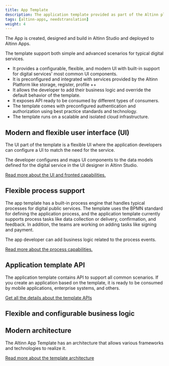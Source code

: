 ```yaml
---
title: App Template
description: The application template provided as part of the Altinn platform accelerates the development of digital services.
tags: [altinn-apps, needstranslation]
weight: 4
---
```


The App is created, designed and build in Altinn Studio and deployed to Altinn Apps.

The template support both simple and advanced scenarios for typical digital services.

- It provides a configurable, flexible, and modern UI with built-in support for digital services' most common UI components.
- It is preconfigured and integrated with services provided by the Altinn Platform like storage, register, profile ++
- It allows the developer to add their business logic and override the default behavior of the template.
- It exposes API ready to be consumed by different types of consumers.
- The template comes with preconfigured authentication and authorization using best practice standards and technology.
- The template runs on a scalable and isolated cloud infrastructure.

## Modern and flexible user interface (UI)

The UI part of the template is a flexible UI where the application developers can configure a UI to match the need for the service.

The developer configures and maps UI components to the data models defined for the digital service in the UI designer in Altinn Studio.

[Read more about the UI and fronted capabilities.](/nb/app-template/ui/)

## Flexible process support

The app template has a built-in process engine that handles typical processes for digital public services. The template uses the BPMN standard for defining the application process, and the application template currently supports process tasks like data collection or delivery, confirmation, and feedback. In addition, the teams are working on adding tasks like signing and payment. 

The app developer can add business logic related to the process events.

[Read more about the process capabilities.](/nb/altinn-studio/v8/reference/process/)

## Application template API

The application template contains API to support all common scenarios. 
If you create an application based on the template, it is ready to be consumed by mobile applications, enterprise systems, and others.

[Get all the details about the template APIs](/nb/api/apps/)

## Flexible and configurable business logic




## Modern architecture

The Altinn App Template has an architecture that allows various frameworks and technologies to realize it.

[Read more about the template architecture](/nb/technology/architecture)
